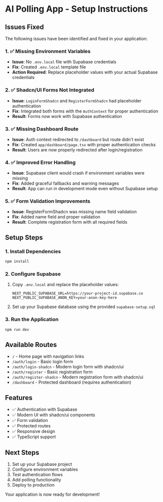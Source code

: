 # AI Polling App - Setup Instructions

## Issues Fixed

The following issues have been identified and fixed in your application:

### 1. ✅ Missing Environment Variables
- **Issue**: No `.env.local` file with Supabase credentials
- **Fix**: Created `.env.local` template file
- **Action Required**: Replace placeholder values with your actual Supabase credentials

### 2. ✅ Shadcn/UI Forms Not Integrated
- **Issue**: `LoginFormShadcn` and `RegisterFormShadcn` had placeholder authentication
- **Fix**: Integrated both forms with the `AuthContext` for proper authentication
- **Result**: Forms now work with Supabase authentication

### 3. ✅ Missing Dashboard Route
- **Issue**: Auth context redirected to `/dashboard` but route didn't exist
- **Fix**: Created `app/dashboard/page.tsx` with proper authentication checks
- **Result**: Users are now properly redirected after login/registration

### 4. ✅ Improved Error Handling
- **Issue**: Supabase client would crash if environment variables were missing
- **Fix**: Added graceful fallbacks and warning messages
- **Result**: App can run in development mode even without Supabase setup

### 5. ✅ Form Validation Improvements
- **Issue**: RegisterFormShadcn was missing name field validation
- **Fix**: Added name field and proper validation
- **Result**: Complete registration form with all required fields

## Setup Steps

### 1. Install Dependencies
```bash
npm install
```

### 2. Configure Supabase
1. Copy `.env.local` and replace the placeholder values:
   ```env
   NEXT_PUBLIC_SUPABASE_URL=https://your-project-id.supabase.co
   NEXT_PUBLIC_SUPABASE_ANON_KEY=your-anon-key-here
   ```

2. Set up your Supabase database using the provided `supabase-setup.sql`

### 3. Run the Application
```bash
npm run dev
```

## Available Routes

- `/` - Home page with navigation links
- `/auth/login` - Basic login form
- `/auth/login-shadcn` - Modern login form with shadcn/ui
- `/auth/register` - Basic registration form  
- `/auth/register-shadcn` - Modern registration form with shadcn/ui
- `/dashboard` - Protected dashboard (requires authentication)

## Features

- ✅ Authentication with Supabase
- ✅ Modern UI with shadcn/ui components
- ✅ Form validation
- ✅ Protected routes
- ✅ Responsive design
- ✅ TypeScript support

## Next Steps

1. Set up your Supabase project
2. Configure environment variables
3. Test authentication flows
4. Add polling functionality
5. Deploy to production

Your application is now ready for development!
